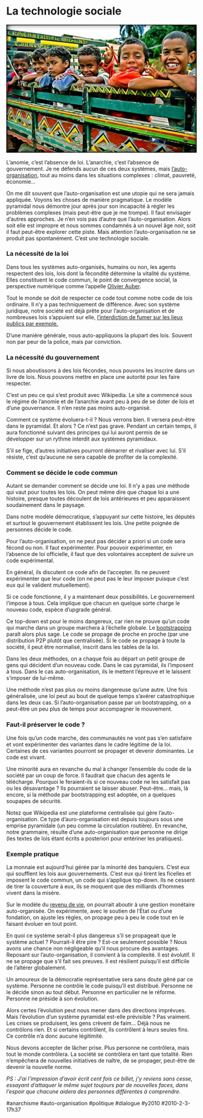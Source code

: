 # La technologie sociale

![](_i/63981228_8f4a5dbc371.webp)

L’anomie, c’est l’absence de loi. L’anarchie, c’est l’absence de gouvernement. Je ne défends aucun de ces deux systèmes, mais [l’auto-organisation](#auto-organisation), tout au moins dans les situations complexes : climat, pauvreté, économie…

On me dit souvent que l’auto-organisation est une utopie qui ne sera jamais appliquée. Voyons les choses de manière pragmatique. Le modèle pyramidal nous démontre jour après jour son incapacité à régler les problèmes complexes (mais peut-être que je me trompe). Il faut envisager d’autres approches. Je n’en vois pas d’autre que l’auto-organisation. Alors soit elle est impropre et nous sommes condamnés à un nouvel âge noir, soit il faut peut-être explorer cette piste. Mais attention l’auto-organisation ne se produit pas spontanément. C’est une technologie sociale.

### La nécessité de la loi

Dans tous les systèmes auto-organisés, humains ou non, les agents respectent des lois, lois dont la fécondité détermine la vitalité du système. Elles constituent le code commun, le point de convergence social, la perspective numérique comme l’appelle [Olivier Auber](http://perspective-numerique.net).

Tout le monde se doit de respecter ce code tout comme notre code de lois ordinaire. Il n’y a pas techniquement de différence. Avec son système juridique, notre société est déjà prête pour l’auto-organisation et de nombreuses lois s’appuient sur elle, [l’interdiction de fumer sur les lieux publics par exemple.](../../2009/9/piratons-et-donnons-pour-montrer-le-chemin.md)

D’une manière générale, nous auto-appliquons la plupart des lois. Souvent non par peur de la police, mais par conviction.

### La nécessité du gouvernement

Si nous aboutissons à des lois fécondes, nous pouvons les inscrire dans un livre de lois. Nous pouvons mettre en place une autorité pour les faire respecter.

C’est un peu ce qui s’est produit avec Wikipedia. Le site a commencé sous le régime de l’anomie et de l’anarchie avant peu à peu de se doter de lois et d’une gouvernance. Il n’en reste pas moins auto-organisé.

Comment ce système évoluera-t-il ? Nous verrons bien. Il versera peut-être dans le pyramidal. Et alors ? Ce n’est pas grave. Pendant un certain temps, il aura fonctionné suivant des principes qui lui auront permis de se développer sur un rythme interdit aux systèmes pyramidaux.

S’il se fige, d’autres initiatives pourront démarrer et rivaliser avec lui. S’il résiste, c’est qu’aucune ne sera capable de profiter de la complexité.

### Comment se décide le code commun

Autant se demander comment se décide une loi. Il n’y a pas une méthode qui vaut pour toutes les lois. On peut même dire que chaque loi a une histoire, presque toutes découlent de lois antérieures et peu apparaissent soudainement dans le paysage.

Dans notre modèle démocratique, s’appuyant sur cette histoire, les députés et surtout le gouvernement établissent les lois. Une petite poignée de personnes décide le code.

Pour l’auto-organisation, on ne peut pas décider a priori si un code sera fécond ou non. Il faut expérimenter. Pour pouvoir expérimenter, en l’absence de loi officielle, il faut que des volontaires acceptent de suivre un code expérimental.

En général, ils discutent ce code afin de l’accepter. Ils ne peuvent expérimenter que leur code (on ne peut pas le leur imposer puisque c’est eux qui le valident mutuellement).

Si ce code fonctionne, il y a maintenant deux possibilités. Le gouvernement l’impose à tous. Cela implique que chacun en quelque sorte charge le nouveau code, espèce d’upgrade général.

Ce top-down est pour le moins dangereux, car rien ne prouve qu’un code qui marche dans un groupe marchera à l’échelle globale. Le [bootstrapping](bootstrapping-social.md) paraît alors plus sage. Le code se propage de proche en proche (par une distribution P2P plutôt que centralisée). Si le code se propage à toute la société, il peut être normalisé, inscrit dans les tables de la loi.

Dans les deux méthodes, on a chaque fois au départ un petit groupe de gens qui décident d’un nouveau code. Dans le cas pyramidal, ils l’imposent à tous. Dans le cas auto-organisation, ils le mettent l’épreuve et le laissent s’imposer de lui-même.

Une méthode n’est pas plus ou moins dangereuse qu’une autre. Une fois généralisée, une loi peut au bout de quelque temps s’avérer catastrophique dans les deux cas. Si l’auto-organisation passe par un bootstrapping, on a peut-être un peu plus de temps pour accompagner le mouvement.

### Faut-il préserver le code ?

Une fois qu’un code marche, des communautés ne vont pas s’en satisfaire et vont expérimenter des variantes dans le cadre légitime de la loi. Certaines de ces variantes pourront se propager et devenir dominantes. Le code est vivant.

Une minorité aura en revanche du mal à changer l’ensemble du code de la société par un coup de force. Il faudrait que chacun des agents le télécharge. Pourquoi le feraient-ils si ce nouveau code ne les satisfait pas ou les désavantage ? Ils pourraient se laisser abuser. Peut-être… mais, là encore, si la méthode par bootstrapping est adoptée, on a quelques soupapes de sécurité.

Notez que Wikipedia est une plateforme centralisée qui gère l’auto-organisation. Ce type d’auro-organisation est depuis toujours sous une emprise pyramidale (un peu comme la circulation routière). En revanche, notre grammaire, résulte d’une auto-organisation que personne ne dirige (les textes de lois étant écrits a posteriori pour entériner les pratiques).

### Exemple pratique

La monnaie est aujourd’hui gérée par la minorité des banquiers. C’est eux qui soufflent les lois aux gouvernements. C’est eux qui tirent les ficelles et imposent le code commun, un code qui s’applique top-down. Ils ne cessent de tirer la couverture à eux, ils se moquent que des milliards d’hommes vivent dans la misère.

Sur le modèle du [revenu de vie](http://www.slideshare.net/revenudevie/droit-dexistence-a-lere-du-numerique), on pourrait aboutir à une gestion monétaire auto-organisée. On expérimente, avec le soutien de l’État ou d’une fondation, on ajuste les règles, on propage peu à peu le code tout en le faisant évoluer en tout point.

En quoi ce système serait-il plus dangereux s’il se propageait que le système actuel ? Pourrait-il être pire ? Est-ce seulement possible ? Nous avons une chance non négligeable qu’il nous procure des avantages. Reposant sur l’auto-organisation, il convient à la complexité. Il est évolutif. Il ne se propage que s’il fait ses preuves. Il est résilient puisqu’il est difficile de l’altérer globalement.

Un amoureux de la démocratie représentative sera sans doute gêné par ce système. Personne ne contrôle le code puisqu’il est distribué. Personne ne le décide sinon au tout début. Personne en particulier ne le réforme. Personne ne préside à son évolution.

Alors certes l’évolution peut nous mener dans des directions imprévues. Mais l’évolution d’un système pyramidal est-elle prévisible ? Pas vraiment. Les crises se produisent, les gens crèvent de faim… Déjà nous ne contrôlons rien. Et si certains contrôlent, ils contrôlent à leurs seules fins. Ce contrôle n’a donc aucune légitimité.

Nous devons accepter de lâcher prise. Plus personne ne contrôlera, mais tout le monde contrôlera. La société se contrôlera en tant que totalité. Rien n’empêchera de nouvelles initiatives de naître, de se propager, peut-être de devenir la nouvelle norme.

*PS : J’ai l’impression d’avoir écrit cent fois ce billet, j’y reviens sans cesse, essayant d’attaquer le même sujet toujours par de nouvelles faces, dans l’espoir que chacune aidera des personnes différentes à comprendre.*

#anarchisme #auto-organisation #politique #dialogue #y2010 #2010-2-3-17h37
